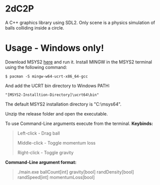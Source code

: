 # 2dC2P

A C++ graphics library using SDL2.
Only scene is a physics simulation of balls colliding inside a circle.

# Usage - Windows only!

Download MSYS2 [here](https://www.msys2.org) and run it.
Install MINGW in the MSYS2 terminal using the following command:

    $ pacman -S mingw-w64-ucrt-x86_64-gcc

And add the UCRT bin directory to Windows PATH:

    "[MSYS2-Installtion-Directory]\ucrt64\bin"

The default MSYS2 installation directory is "C:\msys64".

Unzip the release folder and open the executable.

To use Command-Line arguments execute from the terminal.
**Keybinds:**

> Left-click - Drag ball
> 
> Middle-click - Toggle momentum loss
> 
> Right-click - Toggle gravity

**Command-Line argument format:**

> ./main.exe ballCount[int] gravity[bool] randDensity[bool] randSpeed[int] momentumLoss[bool]
